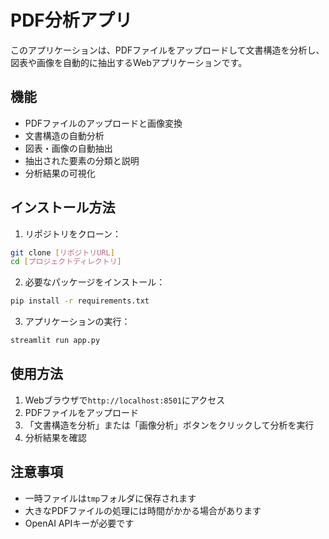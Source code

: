 # PDF分析アプリ

このアプリケーションは、PDFファイルをアップロードして文書構造を分析し、図表や画像を自動的に抽出するWebアプリケーションです。

## 機能

- PDFファイルのアップロードと画像変換
- 文書構造の自動分析
- 図表・画像の自動抽出
- 抽出された要素の分類と説明
- 分析結果の可視化

## インストール方法

1. リポジトリをクローン：
```bash
git clone [リポジトリURL]
cd [プロジェクトディレクトリ]
```

2. 必要なパッケージをインストール：
```bash
pip install -r requirements.txt
```

3. アプリケーションの実行：
```bash
streamlit run app.py
```

## 使用方法

1. Webブラウザで`http://localhost:8501`にアクセス
2. PDFファイルをアップロード
3. 「文書構造を分析」または「画像分析」ボタンをクリックして分析を実行
4. 分析結果を確認

## 注意事項

- 一時ファイルは`tmp`フォルダに保存されます
- 大きなPDFファイルの処理には時間がかかる場合があります
- OpenAI APIキーが必要です 